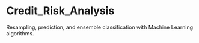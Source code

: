 # Credit_Risk_Analysis
Resampling, prediction, and ensemble classification with Machine Learning algorithms.

